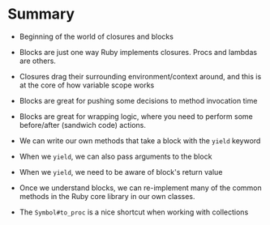 # Summary
- Beginning of the world of closures and blocks

- Blocks are just one way Ruby implements closures.  Procs and lambdas are others.
- Closures drag their surrounding environment/context around, and this is at the core of how variable scope works
- Blocks are great for pushing some decisions to method invocation time
- Blocks are great for wrapping logic, where you need to perform some before/after (sandwich code) actions.
- We can write our own methods that take a block with the `yield` keyword
- When we `yield`, we can also pass arguments to the block
- When we `yield`, we need to be aware of block's return value
- Once we understand blocks, we can re-implement many of the common methods in the Ruby core library in our own classes.
- The `Symbol#to_proc` is a nice shortcut when working with collections
